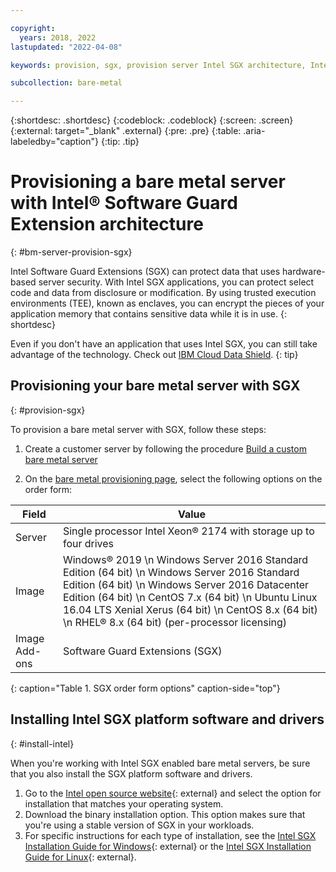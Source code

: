 ```yaml
---

copyright:
  years: 2018, 2022
lastupdated: "2022-04-08"

keywords: provision, sgx, provision server Intel SGX architecture, Intel SGX architecture, confidential computing,

subcollection: bare-metal

---
```


{:shortdesc: .shortdesc}
{:codeblock: .codeblock}
{:screen: .screen}
{:external: target="_blank" .external}
{:pre: .pre}
{:table: .aria-labeledby="caption"}
{:tip: .tip}

# Provisioning a bare metal server with Intel&reg; Software Guard Extension architecture
{: #bm-server-provision-sgx}

Intel Software Guard Extensions (SGX) can protect data that uses hardware-based server security. With Intel SGX applications, you can protect select code and data from disclosure or modification. By using trusted execution environments (TEE), known as enclaves, you can encrypt the pieces of your application memory that contains sensitive data while it is in use.
{: shortdesc}

Even if you don't have an application that uses Intel SGX, you can still take advantage of the technology. Check out [IBM Cloud Data Shield](/docs/data-shield?topic=data-shield-getting-started).
{: tip}

## Provisioning your bare metal server with SGX
{: #provision-sgx}

To provision a bare metal server with SGX, follow these steps:

1. Create a customer server by following the procedure [Build a custom bare metal server](/docs/bare-metal?topic=bare-metal-ordering-baremetal-server)

2. On the [bare metal provisioning page](https://cloud.ibm.com/gen1/infrastructure/provision/bm), select the following options on the order form:

| Field | Value |
|------|------|
| Server | Single processor Intel Xeon&reg; 2174 with storage up to four drives |
| Image | Windows&reg; 2019  \n Windows Server 2016 Standard Edition (64 bit)  \n Windows Server 2016 Standard Edition (64 bit)  \n Windows Server 2016 Datacenter Edition (64 bit)  \n CentOS 7.x (64 bit)  \n Ubuntu Linux 16.04 LTS Xenial Xerus (64 bit)  \n CentOS 8.x (64 bit)  \n RHEL&reg; 8.x (64 bit) (per-processor licensing) |
| Image Add-ons | Software Guard Extensions (SGX) |
{: caption="Table 1. SGX order form options" caption-side="top"}

## Installing Intel SGX platform software and drivers
{: #install-intel}

When you're working with Intel SGX enabled bare metal servers, be sure that you also install the SGX platform software and drivers.

1. Go to the [Intel open source website](https://01.org/intel-software-guard-extensions/downloads){: external} and select the option for installation that matches your operating system.
2. Download the binary installation option. This option makes sure that you're using a stable version of SGX in your workloads.
3. For specific instructions for each type of installation, see the [Intel SGX Installation Guide for Windows](https://downloadcenter.intel.com/product/80895/Intel-Software-Guard-Extensions-Intel-SGX-for-Windows-){: external} or the [Intel SGX Installation Guide for Linux](https://download.01.org/intel-sgx/linux-2.1.2/docs/Intel_SGX_Installation_Guide_Linux_2.1.2_Open_Source.pdf){: external}.
